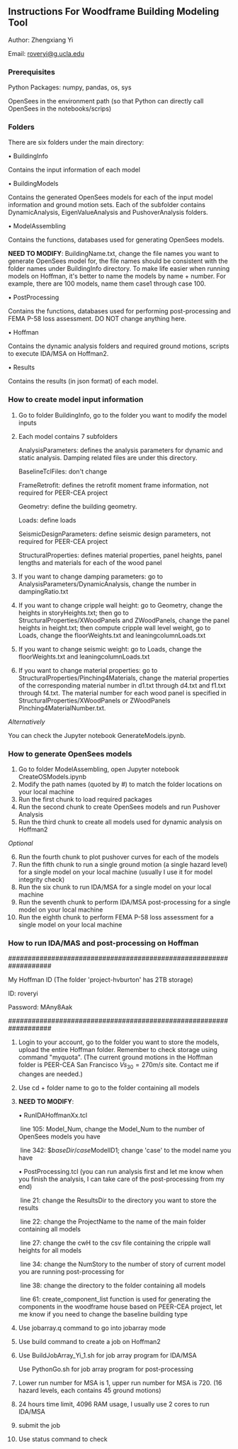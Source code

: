 ## Instructions For Woodframe Building Modeling Tool

Author: Zhengxiang Yi

Email: roveryi@g.ucla.edu 



### Prerequisites 

Python Packages: numpy, pandas, os, sys

OpenSees in the environment path (so that Python can directly call OpenSees in the notebooks/scrips)



### Folders 

There are six folders under the main directory:

$\bullet$ BuildingInfo 

Contains the input information of each model  

$\bullet$ BuildingModels 

Contains the generated OpenSees models for each of the input model information and ground motion sets. Each of the subfolder contains DynamicAnalysis, EigenValueAnalysis and PushoverAnalysis folders. 

$\bullet$ ModelAssembling

Contains the functions, databases used for generating OpenSees models. 

$\textbf{NEED TO MODIFY}$: BuildingName.txt, change the file names you want to generate OpenSees model for, the file names should be consistent with the folder names under BuildingInfo directory.  To make life easier when running models on Hoffman, it's better to name the models by name + number. For example, there are 100 models, name them case1 through case 100. 

$\bullet$ PostProcessing

Contains the functions, databases used for performing post-processing and FEMA P-58 loss assessment. DO NOT change anything here. 

$\bullet$ Hoffman 

Contains the dynamic analysis folders and required ground motions, scripts to execute IDA/MSA on Hoffman2. 

$\bullet$ Results 

Contains the results (in json format) of each model. 



### How to create model input information 

1. Go to folder BuildingInfo, go to the folder you want to modify the model inputs 

2. Each model contains 7 subfolders 

   AnalysisParameters: defines the analysis parameters for dynamic and static analysis. Damping related files are under this directory. 

   BaselineTclFiles: don't change 

   FrameRetrofit: defines the retrofit moment frame information, not required for PEER-CEA project

   Geometry: define the building geometry. 

   Loads: define loads

   SeismicDesignParameters: define seismic design parameters, not required for PEER-CEA project

   StructuralProperties: defines material properties, panel heights, panel lengths and materials for each of the wood panel

3. If you want to change damping parameters: go to AnalysisParameters/DynamicAnalysis, change the number in dampingRatio.txt
4. If you want to change cripple wall height: go to Geometry, change the heights in storyHeights.txt; then go to StructuralProperties/XWoodPanels and ZWoodPanels, change the panel heights in height.txt; then compute cripple wall level weight, go to Loads, change the floorWeights.txt and leaningcolumnLoads.txt 
5. If you want to change seismic weight: go to Loads, change the floorWeights.txt and leaningcolumnLoads.txt 
6. If you want to change material properties: go to StructuralProperties/Pinching4Materials, change the material properties of the corresponding material number in d1.txt through d4.txt and f1.txt through f4.txt. The material number for each wood panel is specified in StructuralProperties/XWoodPanels or ZWoodPanels Pinching4MaterialNumber.txt. 

*Alternatively*

You can check the Jupyter notebook GenerateModels.ipynb. 



### How to generate OpenSees models

1. Go to folder ModelAssembling, open Jupyter notebook CreateOSModels.ipynb
2. Modify the path names (quoted by #) to match the folder locations on your local machine 
3. Run the first chunk to load required packages 
4. Run the second chunk to create OpenSees models and run Pushover Analysis
5. Run the third chunk to create all models used for dynamic analysis on Hoffman2

*Optional*

6. Run the fourth chunk to plot pushover curves for each of the models 
7. Run the fifth chunk to run a single ground motion (a single hazard level) for a single model on your local machine (usually I use it for model integrity check)
8. Run the six chunk to run IDA/MSA for a single model on your local machine 
9. Run the seventh chunk to perform IDA/MSA post-processing for a single model on your local machine 
10. Run the eighth chunk to perform FEMA P-58 loss assessment for a single model on your local machine 



### How to run IDA/MAS and post-processing on Hoffman 

###################################################################

My Hoffman ID (The folder 'project-hvburton' has 2TB storage)

ID: roveryi

Password: MAny8Aak

###################################################################

1. Login to your account, go to the folder you want to store the models, upload the entire Hoffman folder. Remember to check storage using command "myquota". (The current ground motions in the Hoffman folder is PEER-CEA San Francisco $Vs_{30}=270m/s$ site. Contact me if changes are needed.)

2. Use cd + folder name to go to the folder containing all models 

3. $\textbf{NEED TO MODIFY}$: 

   $\bullet$ RunIDAHoffmanXx.tcl

   ​	line 105: Model_Num, change the Model_Num to the number of OpenSees models you have

   ​	line 342: $$baseDir/case$ModelID1;  change 'case' to the model name you have 

   $\bullet$ PostProcessing.tcl (you can run analysis first and let me know when you finish the analysis, I can take care of the post-processing from my end)

   ​	line 21: change the ResultsDir to the directory you want to store the results 

   ​	line 22: change the ProjectName to the name of the main folder containing all models 

   ​	line 27: change the cwH to the csv file containing the cripple wall heights for all models 

   ​	line 34: change the NumStory to the number of story of current model you are running post-processing for 

   ​	line 38: change the directory to the folder containing all models 

   ​	line 61: create_component_list function is used for generating the components in the woodframe house based on PEER-CEA project, let me know if you need to change the baseline building type 

4. Use jobarray.q command to go into jobarray mode 

5. Use build command to create a job on Hoffman2

6. Use BuildJobArray_Yi_1.sh for job array program for IDA/MSA

   Use PythonGo.sh for job array program for post-processing 

7. Lower run number for MSA is 1, upper run number for MSA is 720. (16 hazard levels, each contains 45 ground motions)

8. 24 hours time limit, 4096 RAM usage, I usually use 2 cores to run IDA/MSA

9. submit the job

10. Use status command to check 





